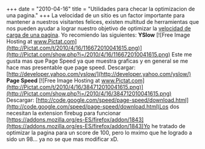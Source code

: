 +++
date = "2010-04-16"
title = "Utilidades para checar la optimizacion de una pagina."
+++
La velocidad de un sitio es un factor importante para mantener a nuestros visitantes felices, existen multitud de herramientas que nos pueden ayudar a lograr nuestro objetivo de optimizar la [velocidad de carga de una pagina](http://diegomichel.org/2010/04/16/optimizacion-de-la-velocidad-de-carga-de-un-website/). Yo recomiendo las siguientes: **YSlow** [![Free Image Hosting at www.Pictat.com](http://Pictat.com/t/2010/4/16/116672010041615.png)](http://Pictat.com/show.php?i=/2010/4/16/116672010041615.png) Este me gusta mas que Page Speed ya que muestra graficas y en general se me hace mas presentable que page speed. Descargar: [http://developer.yahoo.com/yslow/](http://developer.yahoo.com/yslow/) **Page Speed** [![Free Image Hosting at www.Pictat.com](http://Pictat.com/t/2010/4/16/384712010041615.png)](http://Pictat.com/show.php?i=/2010/4/16/384712010041615.png) Descargar: [http://code.google.com/speed/page-speed/download.html](http://code.google.com/speed/page-speed/download.html)Los dos necesitan la extension firebug para funcionar [https://addons.mozilla.org/es-ES/firefox/addon/1843](https://addons.mozilla.org/es-ES/firefox/addon/1843)Yo he tratado de optimizar la pagina para un score de 100, pero lo mximo que he logrado a sido un 98... ya no se que mas modificar xD.


